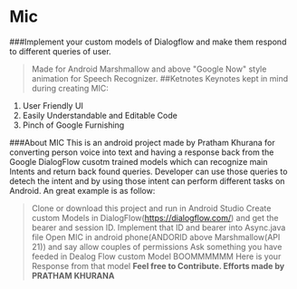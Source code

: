 # Mic

###Implement your custom models of Dialogflow and make them respond to different queries of user.
>Made for Android Marshmallow and above
"Google Now" style animation for Speech Recognizer.
##Ketnotes
Keynotes kept in mind during creating MIC:
  1. User Friendly UI
  2. Easily Understandable and Editable Code
  3. Pinch of Google Furnishing
 
 ###About MIC
 This is an android project made by Pratham Khurana for converting person voice into text and having a response back from the Google DialogFlow cusotm trained models which can recognize main Intents and return back found queries. Developer can use those queries to detech the intent and by using those intent can perform different tasks on Android. An great example is as follow:
 
 >Clone or download this project and run in Android Studio
 >Create custom Models in DialogFlow(https://dialogflow.com/) and get the bearer and session ID.
 >Implement that ID and bearer into Async.java file
 >Open MIC in android phone(ANDORID above Marshmallow(API 21)) and say allow couples of permissions
 >Ask something you have feeded in Dealog Flow custom Model
 >BOOMMMMMM Here is your Response from that model
**Feel free to Contribute.
Efforts made by PRATHAM KHURANA**

